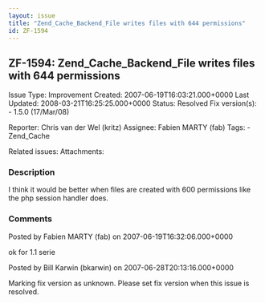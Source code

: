 ```yaml
---
layout: issue
title: "Zend_Cache_Backend_File writes files with 644 permissions"
id: ZF-1594
---
```


ZF-1594: Zend\_Cache\_Backend\_File writes files with 644 permissions
---------------------------------------------------------------------

 Issue Type: Improvement Created: 2007-06-19T16:03:21.000+0000 Last Updated: 2008-03-21T16:25:25.000+0000 Status: Resolved Fix version(s): - 1.5.0 (17/Mar/08)
 
 Reporter:  Chris van der Wel (kritz)  Assignee:  Fabien MARTY (fab)  Tags: - Zend\_Cache
 
 Related issues: 
 Attachments: 
### Description

I think it would be better when files are created with 600 permissions like the php session handler does.

 

 

### Comments

Posted by Fabien MARTY (fab) on 2007-06-19T16:32:06.000+0000

ok for 1.1 serie

 

 

Posted by Bill Karwin (bkarwin) on 2007-06-28T20:13:16.000+0000

Marking fix version as unknown. Please set fix version when this issue is resolved.

 

 